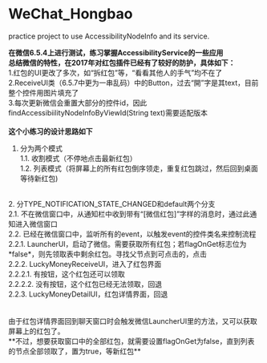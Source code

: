 # WeChat_Hongbao
practice project to use AccessibilityNodeInfo and its service.

**在微信6.5.4上进行测试，练习掌握AccessibilityService的一些应用**
<br>
**总结微信的特性，在2017年对红包插件已经有了较好的防护，具体如下：**<br>
1.红包的UI更改了多次，如“拆红包”等，“看看其他人的手气”均不在了<br>
2.ReceiveUI类（6.5.7中更为一串乱码）中的Button，过去“開”字是其text，目前整个控件用图片填充了<br>
3.每次更新微信会重置大部分的控件id，因此findAccessibiilityNodeInfoByViewId(String text)需要适配版本
<br><br>
**这个小练习的设计思路如下**<br>
1. 分为两个模式<br>
  1.1. 收割模式（不停地点击最新红包）<br>
  1.2. 列表模式（将屏幕上的所有红包倒序领走，重复红包跳过，然后回到桌面等待新红包)<br>
<br>
2. 分TYPE_NOTIFICATION_STATE_CHANGED和default两个分支<br>
  2.1. 不在微信窗口中，从通知栏中收到带有“[微信红包]”字样的消息时，通过此通知进入微信窗口<br>
  2.2. 已经在微信窗口中，监听所有的event，以触发event的控件类名来控制流程<br>
    2.2.1. LauncherUI，启动了微信。需要获取所有红包；若flagOnGet标志位为*false*，则先领取表中剩余红包。寻找父节点到可点击的，点击<br>
     2.2.2. LuckyMoneyReceiveUI，进入了红包界面<br>
     2.2.2.1. 有按钮，这个红包还可以领取<br>
     2.2.2.2. 没有按钮，这个红包已经无法领取，回退<br>
  2.2.3. LuckyMoneyDetailUI，红包详情界面，回退<br>
<br><br>
由于红包详情界面回到聊天窗口时会触发微信LauncherUI里的方法，又可以获取屏幕上的红包了。<br>
**不过，想要获取窗口中的全部红包，就需要设置flagOnGet为false，直到列表的节点全部领取了，置为true，等新红包**
